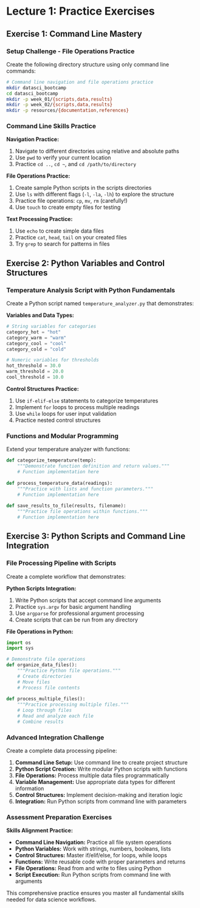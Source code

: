 # Lecture 1: Practice Exercises

## Exercise 1: Command Line Mastery

### Setup Challenge - File Operations Practice
Create the following directory structure using only command line commands:

```bash
# Command line navigation and file operations practice
mkdir datasci_bootcamp
cd datasci_bootcamp
mkdir -p week_01/{scripts,data,results}
mkdir -p week_02/{scripts,data,results}
mkdir -p resources/{documentation,references}
```

### Command Line Skills Practice
**Navigation Practice:**
1. Navigate to different directories using relative and absolute paths
2. Use `pwd` to verify your current location
3. Practice `cd ..`, `cd ~`, and `cd /path/to/directory`

**File Operations Practice:**
1. Create sample Python scripts in the scripts directories
2. Use `ls` with different flags (`-l`, `-la`, `-lh`) to explore the structure  
3. Practice file operations: `cp`, `mv`, `rm` (carefully!)
4. Use `touch` to create empty files for testing

**Text Processing Practice:**
1. Use `echo` to create simple data files
2. Practice `cat`, `head`, `tail` on your created files
3. Try `grep` to search for patterns in files

## Exercise 2: Python Variables and Control Structures

### Temperature Analysis Script with Python Fundamentals
Create a Python script named `temperature_analyzer.py` that demonstrates:

**Variables and Data Types:**
```python
# String variables for categories
category_hot = "hot"
category_warm = "warm" 
category_cool = "cool"
category_cold = "cold"

# Numeric variables for thresholds
hot_threshold = 30.0
warm_threshold = 20.0
cool_threshold = 10.0
```

**Control Structures Practice:**
1. Use `if-elif-else` statements to categorize temperatures
2. Implement `for` loops to process multiple readings
3. Use `while` loops for user input validation
4. Practice nested control structures

### Functions and Modular Programming
Extend your temperature analyzer with functions:

```python
def categorize_temperature(temp):
    """Demonstrate function definition and return values."""
    # Function implementation here
    
def process_temperature_data(readings):
    """Practice with lists and function parameters."""
    # Function implementation here
    
def save_results_to_file(results, filename):
    """Practice file operations within functions.""" 
    # Function implementation here
```

## Exercise 3: Python Scripts and Command Line Integration

### File Processing Pipeline with Scripts
Create a complete workflow that demonstrates:

**Python Scripts Integration:**
1. Write Python scripts that accept command line arguments
2. Practice `sys.argv` for basic argument handling
3. Use `argparse` for professional argument processing
4. Create scripts that can be run from any directory

**File Operations in Python:**
```python
import os
import sys

# Demonstrate file operations
def organize_data_files():
    """Practice Python file operations."""
    # Create directories
    # Move files
    # Process file contents
    
def process_multiple_files():
    """Practice processing multiple files."""
    # Loop through files
    # Read and analyze each file
    # Combine results
```

### Advanced Integration Challenge
Create a complete data processing pipeline:

1. **Command Line Setup:** Use command line to create project structure
2. **Python Script Creation:** Write modular Python scripts with functions  
3. **File Operations:** Process multiple data files programmatically
4. **Variable Management:** Use appropriate data types for different information
5. **Control Structures:** Implement decision-making and iteration logic
6. **Integration:** Run Python scripts from command line with parameters

### Assessment Preparation Exercises

**Skills Alignment Practice:**
- **Command Line Navigation:** Practice all file system operations
- **Python Variables:** Work with strings, numbers, booleans, lists
- **Control Structures:** Master if/elif/else, for loops, while loops  
- **Functions:** Write reusable code with proper parameters and returns
- **File Operations:** Read from and write to files using Python
- **Script Execution:** Run Python scripts from command line with arguments

This comprehensive practice ensures you master all fundamental skills needed for data science workflows.